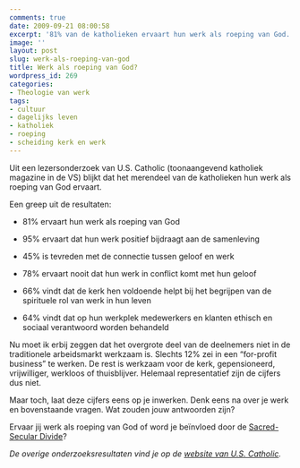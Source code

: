 ```yaml
---
comments: true
date: 2009-09-21 08:00:58
excerpt: '81% van de katholieken ervaart hun werk als roeping van God. '
image: ''
layout: post
slug: werk-als-roeping-van-god
title: Werk als roeping van God?
wordpress_id: 269
categories:
- Theologie van werk
tags:
- cultuur
- dagelijks leven
- katholiek
- roeping
- scheiding kerk en werk
---
```


Uit een lezersonderzoek van U.S. Catholic (toonaangevend katholiek magazine in de VS) blijkt dat het merendeel van de katholieken hun werk als roeping van God ervaart.

Een greep uit de resultaten:



	
  * 81% ervaart hun werk als roeping van God

	
  * 95% ervaart dat hun werk positief bijdraagt aan de samenleving

	
  * 45% is tevreden met de connectie tussen geloof en werk

	
  * 78% ervaart nooit dat hun werk in conflict komt met hun geloof

	
  * 66% vindt dat de kerk hen voldoende helpt bij het begrijpen van de spirituele rol van werk in hun leven

	
  * 64% vindt dat op hun werkplek medewerkers en klanten ethisch en sociaal verantwoord worden behandeld


Nu moet ik erbij zeggen dat het overgrote deel van de deelnemers niet in de traditionele arbeidsmarkt werkzaam is. Slechts 12% zei in een “for-profit business” te werken. De rest is werkzaam voor de kerk, gepensioneerd, vrijwilliger, werkloos of thuisblijver. Helemaal representatief zijn de cijfers dus niet.

Maar toch, laat deze cijfers eens op je inwerken. Denk eens na over je werk en bovenstaande vragen. Wat zouden jouw antwoorden zijn?

Ervaar jij werk als roeping van God of word je beïnvloed door de [Sacred-Secular Divide](/ssd/)?

_De overige onderzoeksresultaten vind je op de _[_website van U.S. Catholic_](http://www.uscatholic.org/life/everyday-spirituality/2009/08/your-faith-working)_._
